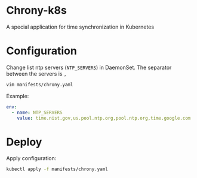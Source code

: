 # Chrony-k8s

A special application for time synchronization in Kubernetes

# Configuration

Change list ntp servers (`NTP_SERVERS`) in DaemonSet. The separator between the servers is `,`
```bash
vim manifests/chrony.yaml
```

Example:
```yaml
env:
  - name: NTP_SERVERS
    value: time.nist.gov,us.pool.ntp.org,pool.ntp.org,time.google.com
```

# Deploy

Apply configuration:
```bash
kubectl apply -f manifests/chrony.yaml
```
